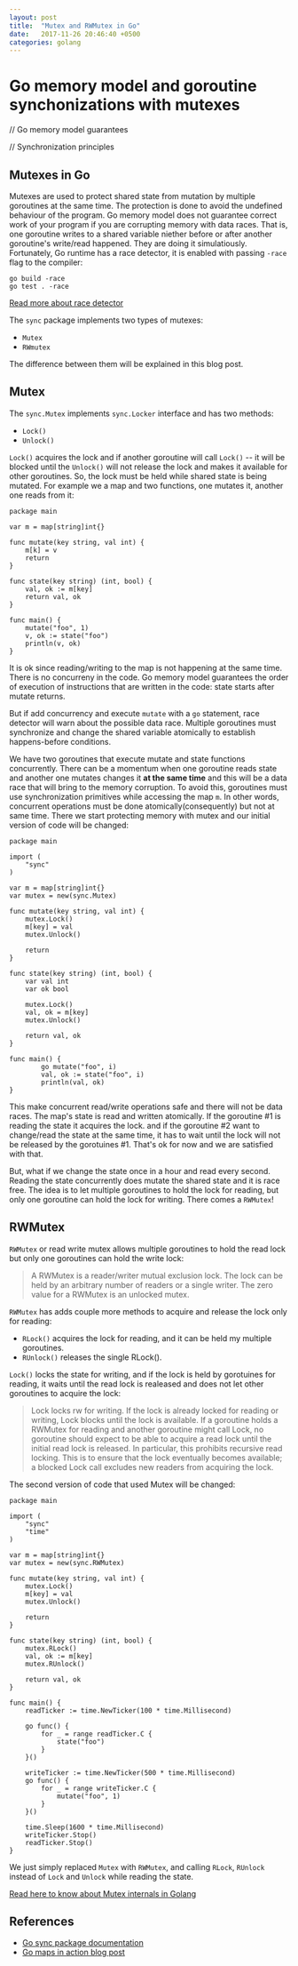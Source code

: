 ```yaml
---
layout: post
title:  "Mutex and RWMutex in Go"
date:   2017-11-26 20:46:40 +0500
categories: golang
---
```


# Go memory model and goroutine synchonizations with mutexes

// Go memory model guarantees

// Synchronization principles

## Mutexes in Go

Mutexes are used to protect shared state from mutation by multiple goroutines at the same time.
The protection is done to avoid the undefined behaviour of the program.
Go memory model does not guarantee correct work of your program if you are corrupting memory with data races.
That is, one goroutine writes to a shared variable niether before or after another goroutine's write/read happened.
They are doing it simulatiously.
Fortunately, Go runtime has a race detector, it is enabled with passing `-race` flag to the compiler:

```Golang
go build -race
go test . -race
```

[Read more about race detector](https://golang.org/doc/articles/race_detector.html)

The `sync` package implements two types of mutexes:

* `Mutex`
* `RWmutex`

The difference between them will be explained in this blog post.

## Mutex

The `sync.Mutex` implements `sync.Locker` interface and has two methods:

* `Lock()`
* `Unlock()`

`Lock()` acquires the lock and if another goroutine will call `Lock()` -- it will be blocked
until the `Unlock()` will not release the lock and makes it available for other goroutines.
So, the lock must be held while shared state is being mutated.
For example we a map and two functions, one mutates it, another one reads from it:

```Golang
package main

var m = map[string]int{}

func mutate(key string, val int) {
    m[k] = v
    return
}

func state(key string) (int, bool) {
    val, ok := m[key]
    return val, ok
}

func main() {
    mutate("foo", 1)
    v, ok := state("foo")
    println(v, ok)
}
```

It is ok since reading/writing to the map is not happening at the same time. There is no concurreny in the code.
Go memory model guarantees the order of execution of instructions that are written in the code:
state starts after mutate returns.

But if add concurrency and execute `mutate` with a `go` statement,
race detector will warn about the possible data race.
Multiple goroutines must synchronize and change the shared variable atomically to establish happens-before conditions.

We have two goroutines that execute mutate and state functions concurrently.
There can be a momentum when one goroutine reads state and another one mutates changes it **at the same time**
and this will be a data race that will bring to the memory corruption.
To avoid this, goroutines must use synchronization primitives while accessing the map `m`.
In other words, concurrent operations must be done atomically(consequently) but not at same time.
There we start protecting memory with mutex and our initial version of code will be changed:

```Golang
package main

import (
    "sync"
)

var m = map[string]int{}
var mutex = new(sync.Mutex)

func mutate(key string, val int) {
    mutex.Lock()
    m[key] = val
    mutex.Unlock()

    return
}

func state(key string) (int, bool) {
    var val int
    var ok bool

    mutex.Lock()
    val, ok = m[key]
    mutex.Unlock()

    return val, ok
}

func main() {
        go mutate("foo", i)
        val, ok := state("foo", i)
        println(val, ok)
}
```

This make concurrent read/write operations safe and there will not be data races.
The map's state is read and written atomically.
If the goroutine #1 is reading the state it acquires the lock.
and if the goroutine #2 want to change/read the state at the same time,
it has to wait until the lock will not be released by the gorotuines #1.
That's ok for now and we are satisfied with that.

But, what if we change the state once in a hour and read every second.
Reading the state concurrently does mutate the shared state and it is race free.
The idea is to let multiple goroutines to hold the lock for reading,
but only one goroutine can hold the lock for writing.
There comes a `RWMutex`!

## RWMutex

`RWMutex` or read write mutex allows multiple goroutines to hold the read lock but only one goroutines can hold the write lock:

>A RWMutex is a reader/writer mutual exclusion lock. The lock can be held by an arbitrary number of readers or a single writer. The zero value for a RWMutex is an unlocked mutex.

`RWMutex` has adds couple more methods to acquire and release the lock only for reading:

* `RLock()` acquires the lock for reading, and it can be held my multiple goroutines.
* `RUnlock()` releases the single RLock().

`Lock()` locks the state for writing, and if the lock is held by gorotuines for reading,
it waits until the read lock is realeased and does not let other goroutines to acquire the lock:

>Lock locks rw for writing. If the lock is already locked for reading or writing, Lock blocks until the lock is available.
>If a goroutine holds a RWMutex for reading and another goroutine might call Lock, no goroutine should expect to be able to acquire a read lock until the initial read lock is released. In particular, this prohibits recursive read locking. This is to ensure that the lock eventually becomes available; a blocked Lock call excludes new readers from acquiring the lock.

The second version of code that used Mutex will be changed:

```Golang
package main

import (
    "sync"
    "time"
)

var m = map[string]int{}
var mutex = new(sync.RWMutex)

func mutate(key string, val int) {
    mutex.Lock()
    m[key] = val
    mutex.Unlock()

    return
}

func state(key string) (int, bool) {
    mutex.RLock()
    val, ok := m[key]
    mutex.RUnlock()

    return val, ok
}

func main() {
    readTicker := time.NewTicker(100 * time.Millisecond)

    go func() {
        for _ = range readTicker.C {
            state("foo")
        }
    }()

    writeTicker := time.NewTicker(500 * time.Millisecond)
    go func() {
        for _ = range writeTicker.C {
            mutate("foo", 1)
        }
    }()

    time.Sleep(1600 * time.Millisecond)
    writeTicker.Stop()
    readTicker.Stop()
}
```

We just simply replaced `Mutex` with `RWMutex`, and calling `RLock`, `RUnlock` instead of `Lock` and `Unlock` while reading the state.

[Read here to know about Mutex internals in Golang](https://medium.com/golangspec/sync-rwmutex-ca6c6c3208a0)

## References

* [Go sync package documentation](https://godoc.org/sync)
* [Go maps in action blog post](https://blog.golang.org/go-maps-in-action#TOC_6.)